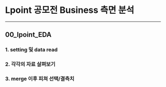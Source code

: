 # Lpoint 공모전 Business 측면 분석
----
## 00_lpoint_EDA
### 1. setting 및 data read
### 2. 각각의 자료 살펴보기
### 3. merge 이후 피쳐 선택/결측치 
